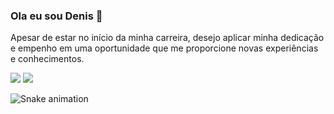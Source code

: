<h3>Ola eu sou Denis 👋</h3>

Apesar de estar no início da minha carreira, desejo aplicar minha dedicação e empenho em uma oportunidade que me proporcione novas experiências e conhecimentos.

<div>
  <a href = "mailto:denispereiradosreis@gmail.com"><img src="https://img.shields.io/badge/-Gmail-%23333?style=for-the-badge&logo=gmail&logoColor=white" target="_blank"></a>
  <a href="https://www.linkedin.com/in/denis-pereira-264684229" target="_blank"><img src="https://img.shields.io/badge/-LinkedIn-%230077B5?style=for-the-badge&logo=linkedin&logoColor=white" target="_blank"></a> 
</div>

![Snake animation](https://github.com/denis818/denis818/blob/output/github-contribution-grid-snake.svg)



